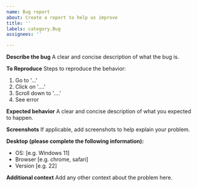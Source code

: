 ```yaml
---
name: Bug report
about: Create a report to help us improve
title: ''
labels: category.Bug
assignees: ''

---
```


**Describe the bug**
A clear and concise description of what the bug is.

**To Reproduce**
Steps to reproduce the behavior:
1. Go to '...'
2. Click on '....'
3. Scroll down to '....'
4. See error

**Expected behavior**
A clear and concise description of what you expected to happen.

**Screenshots**
If applicable, add screenshots to help explain your problem.

**Desktop (please complete the following information):**
 - OS: [e.g. Windows 11]
 - Browser [e.g. chrome, safari]
 - Version [e.g. 22]

**Additional context**
Add any other context about the problem here.
